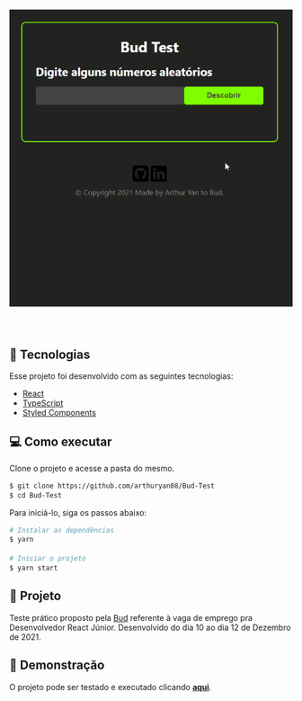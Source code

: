 <h1 align="center">
    <img alt="Bud Test" src=".github/BudTesteGif.gif" />
</h1>

<br>

## 🧪 Tecnologias

Esse projeto foi desenvolvido com as seguintes tecnologias:

- [React](https://reactjs.org)
- [TypeScript](https://www.typescriptlang.org/)
- [Styled Components](https://styled-components.com)

## 💻 Como executar

Clone o projeto e acesse a pasta do mesmo.

```bash
$ git clone https://github.com/arthuryan08/Bud-Test
$ cd Bud-Test
```

Para iniciá-lo, siga os passos abaixo:

```bash
# Instalar as dependências
$ yarn

# Iniciar o projeto
$ yarn start
```

## 📝 Projeto

Teste prático proposto pela [Bud](https://www.getbud.co) referente à vaga de emprego pra Desenvolvedor React Júnior.
Desenvolvido do dia 10 ao dia 12 de Dezembro de 2021.

## 🚀 Demonstração

O projeto pode ser testado e executado clicando **[aqui](https://arthuryan08.github.io/Bud-Test/)**.
